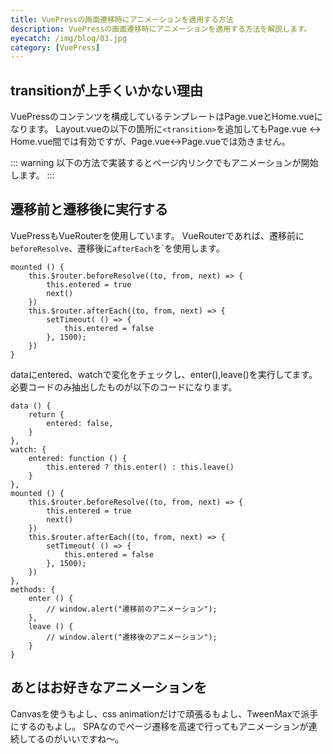 ```yaml
---
title: VuePressの画面遷移時にアニメーションを適用する方法
description: VuePressの画面遷移時にアニメーションを適用する方法を解説します。
eyecatch: /img/blog/03.jpg
category: [VuePress]
---
```


## transitionが上手くいかない理由

VuePressのコンテンツを構成しているテンプレートはPage.vueとHome.vueになります。
Layout.vueの以下の箇所に`<transition>`を追加してもPage.vue <-> Home.vue間では有効ですが、Page.vue<->Page.vueでは効きません。 

<InFeedAdsense
	data-ad-layout-key="-fg+5n+6t-e7+r"
    data-ad-client="ca-pub-9870466105427266">
</InFeedAdsense>

::: warning
以下の方法で実装するとページ内リンクでもアニメーションが開始します。
:::

## 遷移前と遷移後に実行する

VuePressもVueRouterを使用しています。
VueRouterであれば、遷移前に`beforeResolve`、遷移後に`afterEach`を`を使用します。

```js:Layout.vue
mounted () {
    this.$router.beforeResolve((to, from, next) => {
		this.entered = true
		next()
    })
    this.$router.afterEach((to, from, next) => {
		setTimeout( () => {
			this.entered = false
		}, 1500);
    })
}
```

dataにentered、watchで変化をチェックし、enter(),leave()を実行してます。
必要コードのみ抽出したものが以下のコードになります。

```js:Layout.vue
data () {
	return {
		entered: false,
	}
},	
watch: {
	entered: function () {
		this.entered ? this.enter() : this.leave()
	}
},
mounted () {
    this.$router.beforeResolve((to, from, next) => {
		this.entered = true
		next()
    })
    this.$router.afterEach((to, from, next) => {
		setTimeout( () => {
			this.entered = false
		}, 1500);
    })
},
methods: {
	enter () {
		// window.alert("遷移前のアニメーション");
	},
	leave () {
		// window.alert("遷移後のアニメーション");
	}
}
```

## あとはお好きなアニメーションを

Canvasを使うもよし、css animationだけで頑張るもよし、TweenMaxで派手にするのもよし。
SPAなのでページ遷移を高速で行ってもアニメーションが連続してるのがいいですね〜。
